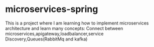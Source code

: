 # microservices-spring


This is a project where I am learning how to implement microservices architecture and learn many concepts: Connect between microservices,apigateway,loadbalancer,service Discovery,Queues(RabbitMq and kafka)
